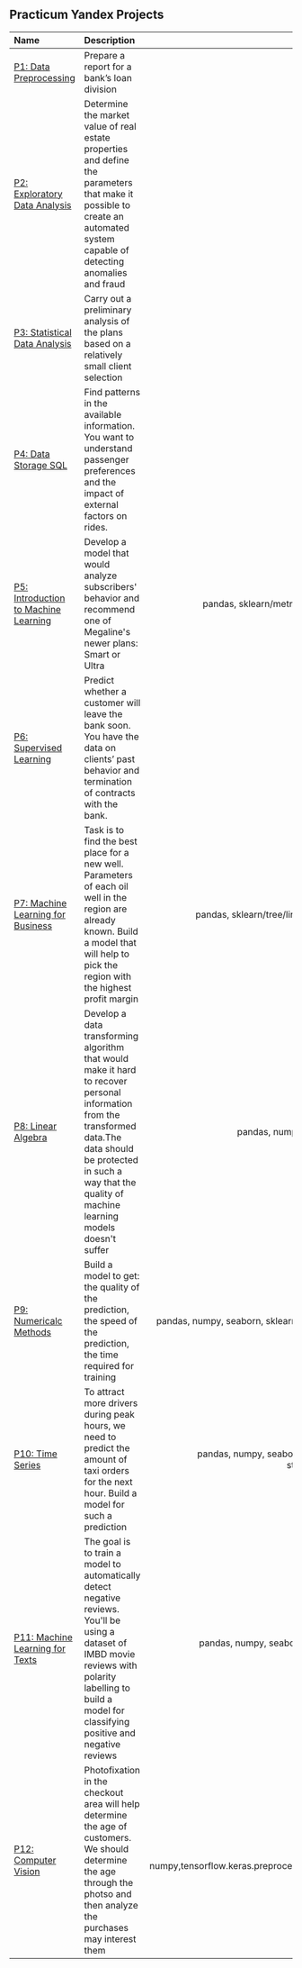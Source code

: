 ## Practicum Yandex Projects 

| Name | Description | Libraries |
| :---         |     :---     |          ---: |
|  [P1: Data Preprocessing](Yandex/P1_Data_Preprocessing.ipynb) | Prepare a report for a bank’s loan division  | pandas, nltk   |
| [P2: Exploratory Data Analysis](Yandex/P2_EDA.ipynb)  | Determine the market value of real estate properties and define the parameters  that make it possible to create an automated system capable of detecting anomalies and fraud| pandas, matplotlib.pyplot  |
|  [P3: Statistical Data Analysis](Yandex/P3_Statistical_Data_Analysis.ipynb) | Carry out a preliminary analysis of the plans based on a relatively small client selection| pandas, nltk   |
|  [P4: Data Storage SQL](Yandex/P1_Data_storage_SQL.ipynb) | Find patterns in the available information. You want to understand passenger preferences and the impact of external factors on rides.  | pandas, numpy  |
|  [P5: Introduction to Machine Learning](Yandex/P1_Data_Preprocessing.ipynb) | Develop a model that would analyze subscribers' behavior and recommend one of Megaline's newer plans: Smart or Ultra| pandas, sklearn/metric,ensemble, linear, model_selection/ |
|  [P6: Supervised Learning](Yandex/P6_Supervised_Learning.ipynb) | Predict whether a customer will leave the bank soon. You have the data on clients’ past behavior and termination of contracts with the bank.  | pandas, nltk   |
|  [P7: Machine Learning for Business](Yandex/P7_Machine_Learning_for_Business.ipynb) |  Task is to find the best place for a new well. Parameters of each oil well in the region are already known. Build a model that will help to pick the region with the highest profit margin  | pandas, sklearn/tree/linear_model/ensemble/preprocessing  |
|  [P8: Linear Algebra](Yandex/P8_Linear_Algebra.ipynb) | Develop a data transforming algorithm that would make it hard to recover personal information from the transformed data.The data should be protected in such a way that the quality of machine learning models doesn't suffer | pandas, numpy, seaborn, sklearn.model_selection|
|  [P9: Numericalc Methods](Yandex/P9_Numerical_Methods.ipynb) | Build a model to get: the quality of the prediction, the speed of the prediction, the time required for training | pandas, numpy, seaborn, sklearn.model_selection, xgboost, lightgbm|
|  [P10: Time Series](Yandex/P10_Time_Series.ipynb) | To attract more drivers during peak hours, we need to predict the amount of taxi orders for the next hour. Build a model for such a prediction | pandas, numpy, seaborn, sklearn/model_selection/pipeline, statsmodels/tsa.stattools/tsa.seasonal|
|  [P11: Machine Learning for Texts](Yandex/P11_Machine_Learning_for_Texts.ipynb) |The goal is to train a model to automatically detect negative reviews. You'll be using a dataset of IMBD movie reviews with polarity labelling to build a model for classifying positive and negative reviews | pandas, numpy, seaborn, sklearn/model_selection/dummy, nltk/corpus/tokenize|
|  [P12: Computer Vision](Yandex/P12_Computer_Vision.ipynb) | Photofixation in the checkout area will help determine the age of customers. We should determine the age through the photso and then analyze the purchases may interest them| pandas, numpy,tensorflow.keras.preprocessing.image/layers/model/optimizers|
